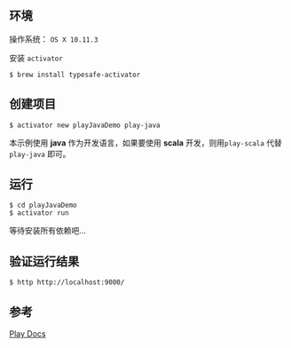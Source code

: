 ## 环境

操作系统： `OS X 10.11.3`

安装 `activator`

```
$ brew install typesafe-activator
```

## 创建项目

```
$ activator new playJavaDemo play-java
```

本示例使用 __java__ 作为开发语言，如果要使用 __scala__ 开发，则用`play-scala` 代替 `play-java` 即可。

## 运行

```
$ cd playJavaDemo
$ activator run
```

等待安装所有依赖吧...

## 验证运行结果

```
$ http http://localhost:9000/
```

## 参考
[Play Docs](https://www.playframework.com/documentation/2.5.x/Home)
